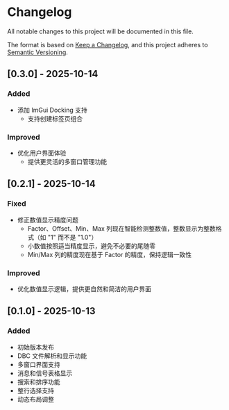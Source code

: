 # Changelog

All notable changes to this project will be documented in this file.

The format is based on [Keep a Changelog](https://keepachangelog.com/en/1.0.0/),
and this project adheres to [Semantic Versioning](https://semver.org/spec/v2.0.0.html).

## [0.3.0] - 2025-10-14

### Added
- 添加 ImGui Docking 支持
  - 支持创建标签页组合

### Improved
- 优化用户界面体验
  - 提供更灵活的多窗口管理功能

## [0.2.1] - 2025-10-14

### Fixed
- 修正数值显示精度问题
  - Factor、Offset、Min、Max 列现在智能检测整数值，整数显示为整数格式（如 "1" 而不是 "1.0"）
  - 小数值按照适当精度显示，避免不必要的尾随零
  - Min/Max 列的精度现在基于 Factor 的精度，保持逻辑一致性

### Improved
- 优化数值显示逻辑，提供更自然和简洁的用户界面

## [0.1.0] - 2025-10-13

### Added
- 初始版本发布
- DBC 文件解析和显示功能
- 多窗口界面支持
- 消息和信号表格显示
- 搜索和排序功能
- 整行选择支持
- 动态布局调整